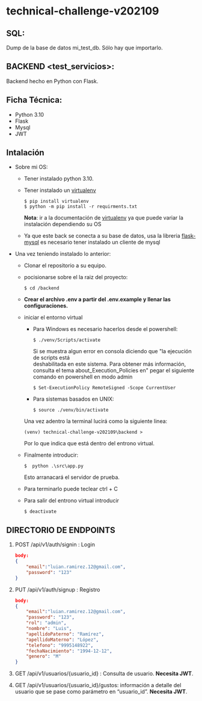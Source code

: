 # technical-challenge-v202109

## SQL: ##

Dump de la base de datos mi_test_db. Sólo hay que importarlo.

## BACKEND <test_servicios>: ##
Backend hecho en Python con Flask.

## Ficha Técnica:

* Python 3.10
* Flask
* Mysql
* JWT

## Intalación

* Sobre mi OS:

    * Tener instalado python 3.10.
    * Tener instalado un [virtualenv](https://docs.python.org/3/tutorial/venv.html)
        ```console
        $ pip install virtualenv
        $ python -m pip install -r requirments.txt 
        ```
        **Nota**: ir a la documentación de [virtualenv](https://virtualenv.pypa.io/en/latest/installation.html) ya que puede variar la instalación dependiendo su OS

    * Ya que este back se conecta a su base de datos, usa la libreria [flask-mysql](https://virtualenv.pypa.io/en/latest/installation.html) es necesario tener instalado un cliente de mysql

* Una vez teniendo instalado lo anterior:
    * Clonar el repositorio a su equipo.
    * pocisionarse sobre el la raiz del proyecto:
        ```console
        $ cd /backend
        ```
    * **Crear el archivo .env a partir del .env.example y llenar las configuraciones.**
    * iniciar el entorno virtual
        * Para Windows es necesario hacerlos desde el powershell:
            ```console
            $ ./venv/Scripts/activate 
            ```

            Si se muestra algun error en consola diciendo que "la ejecución de scripts está        
            deshabilitada en este sistema. Para obtener más información, consulta el tema about_Execution_Policies en" pegar el siguiente comando en powershell en modo admin
            
            ```
            $ Set-ExecutionPolicy RemoteSigned -Scope CurrentUser 
            ```

        * Para sistemas basados en UNIX:
            ```console
            $ source ./venv/bin/activate  
            ```
        Una vez adentro la terminal lucirá como la siguiente linea: 

         ```console
         (venv) technical-challenge-v202109\backend >
        ```

        Por lo que indica que está dentro del entrono virtual. 

    * Finalmente introducir:
        ```console
        $  python .\src\app.py 
        ```
        Esto arranacará el servidor de prueba.

    * Para terminarlo puede teclear ctrl + C
    * Para salir del entrono virtual introducir
        ```console
        $ deactivate
        ```
    

## DIRECTORIO DE ENDPOINTS

1. POST /api/v1/auth/signin : Login
    ```json
    body:
    {
        "email":"luian.ramirez.12@gmail.com",
        "password": "123"
    }
    ```
2. PUT /api/v1/auth/signup : Registro
    ```json
    body:
    {
        "email":"luian.ramirez.12@gmail.com",
        "password": "123",
        "rol": "admin",
        "nombre": "Luis",
        "apellidoPaterno": "Ramírez",
        "apellidoMaterno": "López",
        "telefono": "9995148922",
        "fechaNacimiento": "1994-12-12",
        "genero": "M"
    }
    ```
3. GET /api/v1/usuarios/{usuario_id} : Consulta de usuario. **Necesita JWT**.

4. GET /api/v1/usuarios/{usuario_id}/gustos: información a detalle del usuario que se pase como parámetro en “usuario_id”. **Necesita JWT**.
